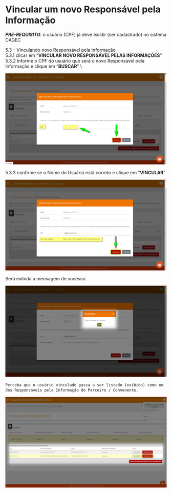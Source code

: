 # Vincular um novo Responsável pela Informação

_**PRÉ-REQUISITO**_: o usuário (CPF) já deve existir (ser cadastrado) no sistema CAGEC

5.3 – Vinculando novo Responsável pela Informação \
&#x20;        5.3.1 clicar em “**VINCULAR NOVO RESPONSÁVEL PELAS INFORMAÇÕES**” \
&#x20;        5.3.2 informe o CPF do usuário que será o novo Responsável pela Informação e clique em “**BUSCAR**” \


![](<../.gitbook/assets/image (87).png>)

&#x20;          5.3.3 confirme se o Nome do Usuário está correto e clique em “**VINCULAR**”

![](<../.gitbook/assets/image (88).png>)

Será exibida a mensagem de sucesso.

![](<../.gitbook/assets/image (89).png>)

```
Perceba que o usuário vinculado passa a ser listado (exibido) como um dos Responsáveis pela Informação do Parceiro / Convenente.
```

![](<../.gitbook/assets/image (94).png>)

